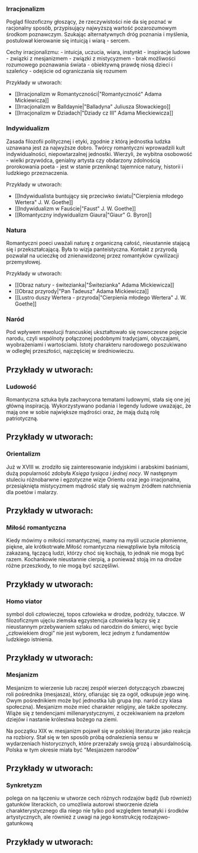 ### Irracjonalizm
Pogląd filozoficzny głoszący, że rzeczywistości nie da się poznać w racjonalny sposób, przypisujący najwyższą wartość pozarozumowym środkom poznawczym.
Szukając alternatywnych dróg poznania i myślenia, postulował kierowanie się intuicją i wiarą - sercem.
 
Cechy irracjonalizmu:
	-   intuicja, uczucia, wiara, instynkt
	-   inspiracje ludowe
	-   związki z mesjanizmem
	-   związki z mistycyzmem
	-   brak możliwości rozumowego poznawania świata
	-   obiektywną prawdę niosą dzieci i szaleńcy
	-   odejście od ograniczania się rozumem

Przykłady w utworach:
- [[Irracjonalizm w Romantyczności|"Romantyczność" Adama Mickiewicza]] 
- [[Irracjonalizm w Balldaynie|"Balladyna" Juliusza Słowackiego]]
- [[Irracjonalizm w Dziadach|"Dziady cz III" Adama Mieckiewicza]]

### Indywidualizm
Zasada filozofii politycznej i etyki, zgodnie z którą jednostka ludzka uznawana jest za najwyższe dobro.
Twórcy romantyczni wprowadzili kult indywidualności, niepowtarzalnej jednostki. Wierzyli, że wybitna osobowość - wielki przywódca, genialny artysta czy obdarzony zdolnością prorokowania poeta - jest w stanie przeniknąć tajemnice natury, historii i ludzkiego przeznaczenia.

Przykłady w utworach:
- [[Indywidualista buntujący się przeciwko światu|"Cierpienia młodego Wertera" J. W. Goethe]]
- [[Indywidualizm w Fauście|"Faust" J. W. Goethe]]
- [[Romantyczny indywidualizm Giaura|"Giaur" G. Byron]]

### Natura
Romantyczni poeci uważali naturę z organiczną całość, nieustannie stającą się i przekształcającą. Była to wizja panteistyczna. Kontakt z przyrodą pozwalał na ucieczkę od znienawidzonej przez romantyków cywilizacji przemysłowej.

Przykłady w utworach:
- [[Obraz natury - świtezianka|"Świtezianka" Adama Mickiewicza]]
- [[Obraz przyrody|"Pan Tadeusz" Adama Mickiewicza]]
- [[Lustro duszy Wertera - przyroda|"Cierpienia młodego Wertera" J. W. Goethe]]

### Naród
Pod wpływem rewolucji francuskiej ukształtowało się nowoczesne pojęcie narodu, czyli wspólnoty połączonej podobnymi tradycjami, obyczajami, wyobrażeniami i wartościami.  Istoty charakteru narodowego poszukiwano w odległej przeszłości, najczęściej w średniowieczu.

Przykłady w utworach:
- 

### Ludowość
Romantyczna sztuka była zachwycona tematami ludowymi, stała się one jej główną inspiracją. Wykorzystywano podania i legendy ludowe uważając, że mają one w sobie największe mądrości oraz, że mają dużą rolę patriotyczną.

Przykłady w utworach:
- 

### Orientalizm
Już w XVIII w. zrodziło się zainteresowanie indyjskimi i arabskimi baśniami, dużą popularność zdobyła *Księga tysiąca i jednej nocy*. W następnym stuleciu różnobarwne i egzotyczne wizje Orientu oraz jego irracjonalna, przesiąknięta mistycyzmem mądrość stały się ważnym źródłem natchnienia dla poetów i malarzy.

Przykłady w utworach:
- 

### Miłość romantyczna
Kiedy mówimy o miłości romantycznej, mamy na myśli uczucie płomienne, piękne, ale krótkotrwałe.Miłość romantyczna niewątpliwie była miłością zakazaną, łączącą ludzi, którzy choć się kochają, to jednak nie mogą być razem. Kochankowie nieustannie cierpią, a ponieważ stoją im na drodze różne przeszkody, to nie mogą być szczęśliwi.

Przykłady w utworach:
- 

### Homo viator
symbol doli człowieczej, topos człowieka w drodze, podróży, tułaczce. W filozoficznym ujęciu ziemska egzystencja człowieka łączy się z nieustannym przebywaniem szlaku od narodzin do śmierci, więc bycie „człowiekiem drogi” nie jest wyborem, lecz jednym z fundamentów ludzkiego istnienia. 

Przykłady w utworach:
- 

### Mesjanizm
Mesjanizm to wierzenie lub raczej zespół wierzeń dotyczących zbawczej roli pośrednika (mesjasza), który, ofiarując się za ogół, odkupuje jego winę. Owym pośrednikiem może być jednostka lub grupa (np. naród czy klasa społeczna). Mesjanizm może mieć charakter religijny, ale także społeczny. Wiąże się z tendencjami millenarystycznymi, z oczekiwaniem na przełom dziejów i nastanie królestwa bożego na ziemi.

Na początku XIX w. mesjanizm pojawił się w polskiej literaturze jako reakcja na rozbiory. Stał się w ten sposób próbą odnalezienia sensu w wydarzeniach historycznych, które przerażały swoją grozą i absurdalnością. Polska w tym okresie miała być "Mesjaszem narodów"

Przykłady w utworach:
- 

### Synkretyzm
polega on na łączeniu w utworze cech różnych rodzajów bądź (lub również) gatunków literackich, co umożliwia autorowi stworzenie dzieła charakterystycznego dla niego nie tylko pod względem tematyki i środków artystycznych, ale również z uwagi na jego konstrukcję rodzajowo-gatunkową

Przykłady w utworach:
- 



